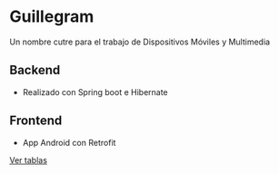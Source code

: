 # Guillegram

Un nombre cutre para el trabajo de Dispositivos Móviles y Multimedia

## Backend

* Realizado con Spring boot e Hibernate

## Frontend 

* App Android con Retrofit


[Ver tablas](Modelo_de_datos/README.md)